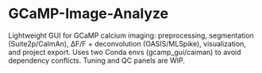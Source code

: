 # GCaMP-Image-Analyze
Lightweight GUI for GCaMP calcium imaging: preprocessing, segmentation (Suite2p/CaImAn), ΔF/F + deconvolution (OASIS/MLSpike), visualization, and project export. Uses two Conda envs (gcamp_gui/caiman) to avoid dependency conflicts. Tuning and QC panels are WIP.
